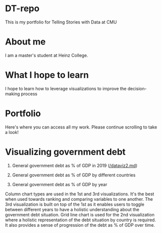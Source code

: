 # DT-repo
This is my portfolio for Telling Stories with Data at CMU

# About me
I am a master's student at Heinz College.

# What I hope to learn
I hope to learn how to leverage visualizations to improve the decision-making process

# Portfolio
Here's where you can access all my work. Please continue scrolling to take a look! 

# Visualizing government debt 
1. General government debt as % of GDP in 2019
([/dataviz2.md](https://yushchen.github.io/DT-repo/dataviz2))

2. General government debt as % of GDP by different countries 
<div class="flourish-embed flourish-chart" data-src="visualisation/11146828"><script src="https://public.flourish.studio/resources/embed.js"></script></div>

3. General government debt as % of GDP by year
<div class="flourish-embed flourish-chart" data-src="visualisation/11149283"><script src="https://public.flourish.studio/resources/embed.js"></script></div>

Column chart types are used in the 1st and 3rd visualizations. It's the best when used towards ranking and comparing variables to one another. The 3rd visualization is built on top of the 1st as it enables users to toggle between different years to have a holistic understanding about the government debt situation. 
Grid line chart is used for the 2nd visualization where a holistic representation of the debt situation by country is required. It also provides a sense of progression of the debt as % of GDP over time. 
